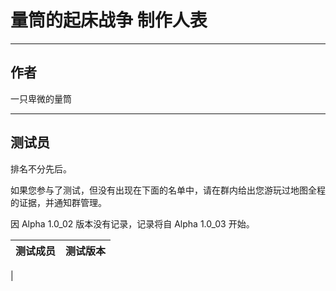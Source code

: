 # 量筒的起床战争 制作人表

---

## 作者

一只卑微的量筒

--- 

## 测试员

排名不分先后。

如果您参与了测试，但没有出现在下面的名单中，请在群内给出您游玩过地图全程的证据，并通知群管理。

因 Alpha 1.0_02 版本没有记录，记录将自 Alpha 1.0_03 开始。

| 测试成员 | 测试版本 |
| --- | --- |
| 

